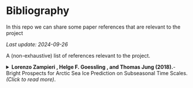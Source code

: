 # Bibliography
In this repo we can share some paper references that are relevant to the project

_Last update: 2024-09-26_

A (non-exhaustive) list of references relevant to the project.



<!-- -------------- Paper ------------------ -->
<details>
<summary><strong> Lorenzo Zampieri  , Helge F. Goessling   , and Thomas Jung (2018).</strong>- Bright Prospects for Arctic Sea Ice Prediction on Subseasonal Time Scales. <i>(Click to read more)</i>.</summary>

* Assessment of the skill of operational forecast systems in predicting the location of the Arctic sea ice edge, based on the S2S databased (weather-seasonal operational forecast systems)
* Geophysical Research Letters (GRL).
*  [https://doi.org/10.1029/2020JD033610](https://doi.org/10.1029/2018GL079394)
```
Zampieri, L., Goessling, H. F., & Jung, T. (2018). Bright prospects for Arctic
sea ice prediction on subseasonal time scales. Geophysical Research Letters, 45, 9731–9738.
```
</details>
